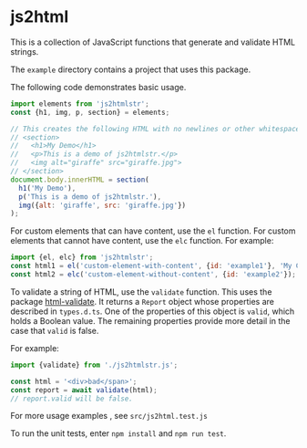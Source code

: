 # js2html

This is a collection of JavaScript functions
that generate and validate HTML strings.

The `example` directory contains a project that uses this package.

The following code demonstrates basic usage.

```js
import elements from 'js2htmlstr';
const {h1, img, p, section} = elements;

// This creates the following HTML with no newlines or other whitespace.
// <section>
//   <h1>My Demo</h1>
//   <p>This is a demo of js2htmlstr.</p>
//   <img alt="giraffe" src="giraffe.jpg">
// </section>
document.body.innerHTML = section(
  h1('My Demo'),
  p('This is a demo of js2htmlstr.'),
  img({alt: 'giraffe', src: 'giraffe.jpg'})
);
```

For custom elements that can have content, use the `el` function.
For custom elements that cannot have content, use the `elc` function.
For example:

```js
import {el, elc} from 'js2htmlstr';
const html1 = el('custom-element-with-content', {id: 'example1'}, 'My Content');
const html2 = elc('custom-element-without-content', {id: 'example2'});
```

To validate a string of HTML, use the `validate` function.
This uses the package [html-validate](https://www.npmjs.com/package/html-validate).
It returns a `Report` object whose properties are described in `types.d.ts`.
One of the properties of this object is `valid`, which holds a Boolean value.
The remaining properties provide more detail in the case that `valid` is false.

For example:

```js
import {validate} from './js2htmlstr.js';

const html = '<div>bad</span>';
const report = await validate(html);
// report.valid will be false.
```

For more usage examples , see `src/js2html.test.js`

To run the unit tests, enter `npm install` and `npm run test`.
